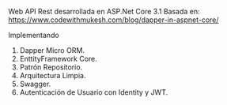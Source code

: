 Web API Rest desarrollada en ASP.Net Core 3.1
Basada en: https://www.codewithmukesh.com/blog/dapper-in-aspnet-core/

Implementando
1. Dapper Micro ORM.
2. EnttityFramework Core.
3. Patrón Repositorio.
4. Arquitectura Limpia.
5. Swagger.
6. Autenticación de Usuario con Identity y JWT.

